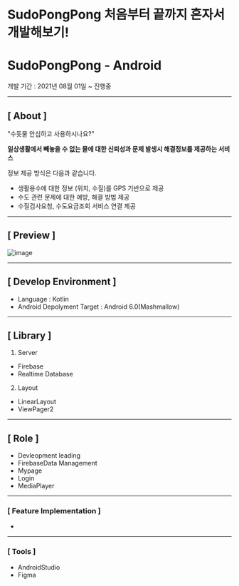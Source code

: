 # SudoPongPong 처음부터 끝까지 혼자서 개발해보기!
# SudoPongPong **- Android**

개발 기간 : 2021년 08월 01일 ~ 진행중

---

## **[ About ]**

"수돗물 안심하고 사용하시나요?"

**일상생활에서 빼놓을 수 없는 물에 대한 신뢰성과 문제 발생시 해결정보를 제공하는 서비스**

정보 제공 방식은 다음과 같습니다.

- 생활용수에 대한 정보 (위치, 수질)를 GPS 기반으로 제공
- 수도 관련 문제에 대한 예방, 해결 방법 제공
- 수질검사요청, 수도요금조회 서비스 연결 제공

---

## **[ Preview ]**

![image](https://user-images.githubusercontent.com/71672106/127976761-2b68c6f3-a369-406c-90c1-60826c788daa.png)

---

## **[ Develop Environment ]**

- Language : Kotlin
- Android Depolyment Target : Android 6.0(Mashmallow)

---

## **[ Library ]**

1. Server
- Firebase
- Realtime Database

2. Layout 
- LinearLayout
- ViewPager2


---

## **[ Role ]**

- Devleopment leading
- FirebaseData Management
- Mypage
- Login
- MediaPlayer

---

### **[ Feature Implementation ]**

- 

      
---

### **[ Tools ]**

- AndroidStudio
- Figma
